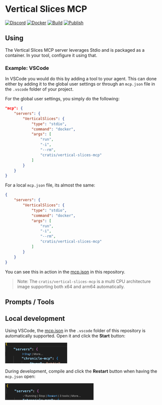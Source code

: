 # Vertical Slices MCP

[![Discord](https://img.shields.io/discord/1182595891576717413?label=Discord&logo=discord&color=7289da)](https://discord.gg/kt4AMpV8WV)
[![Docker](https://img.shields.io/docker/v/cratis/vertical-slices-mcp?label=VerticalSlices&logo=docker&sort=semver)](https://hub.docker.com/r/cratis/vertical-slices-mcp)
[![Build](https://github.com/Cratis/VerticalSlices/actions/workflows/build.yml/badge.svg)](https://github.com/Cratis/VerticalSlices/actions/workflows/build.yml)
[![Publish](https://github.com/cratis/VerticalSlices/actions/workflows/publish.yml/badge.svg)](https://github.com/Cratis/VerticalSlices/actions/workflows/publish.yml)

## Using

The Vertical Slices MCP server leverages Stdio and is packaged as a container.
In your tool, configure it using that.

### Example: VSCode

In VSCode you would do this by adding a tool to your agent.
This can done either by adding it to the global user settings or through an `mcp.json` file in
the `.vscode` folder of your project.

For the global user settings, you simply do the following:

```json
"mcp": {
    "servers": {
        "VerticalSlices": {
            "type": "stdio",
            "command": "docker",
            "args": [
                "run",
                "-i",
                "--rm",
                "cratis/vertical-slices-mcp"
            ]
        }
    }
}
```

For a local `mcp.json` file, its almost the same:

```json
{
    "servers": {
        "VerticalSlices": {
            "type": "stdio",
            "command": "docker",
            "args": [
                "run",
                "-i",
                "--rm",
                "cratis/vertical-slices-mcp"
            ]
        }
    }
}
```

You can see this in action in the [mcp.json](./.vscode/mcp.json) in this repository.

> Note: The `cratis/vertical-slices-mcp` is a multi CPU architecture image supporting both x64 and arm64 automatically.

## Prompts / Tools

## Local development

Using VSCode, the [mcp.json](./.vscode/mcp.json) in the `.vscode` folder of this repository is automatically supported.
Open it and click the **Start** button:

![](./images/start.png)

During development, compile and click the **Restart** button when having the `mcp.json` open:

![](./images/restart.png)
